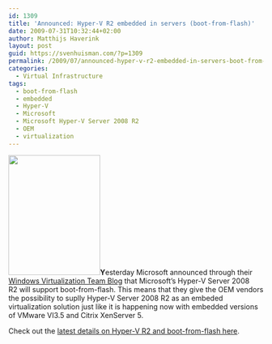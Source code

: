 ```yaml
---
id: 1309
title: 'Announced: Hyper-V R2 embedded in servers (boot-from-flash)'
date: 2009-07-31T10:32:44+02:00
author: Matthijs Haverink
layout: post
guid: https://svenhuisman.com/?p=1309
permalink: /2009/07/announced-hyper-v-r2-embedded-in-servers-boot-from-flash/
categories:
  - Virtual Infrastructure
tags:
  - boot-from-flash
  - embedded
  - Hyper-V
  - Microsoft
  - Microsoft Hyper-V Server 2008 R2
  - OEM
  - virtualization
---
```

<img class="alignleft" title="Hyper-V R2" src="https://blogs.technet.com/blogfiles/iftekhar/WindowsLiveWriter/HyperVR2EnhancementsContinues_108C5/hyper-v-drink_2.jpg" alt="" width="181" height="237" />**Y**esterday Microsoft announced through their <a href="https://blogs.technet.com/virtualization/" target="_blank">Windows Virtualization Team Blog</a> that Microsoft&#8217;s Hyper-V Server 2008 R2 will support boot-from-flash. This means that they give the OEM vendors the possibility to suplly Hyper-V Server 2008 R2 as an embeded virtualization solution just like it is happening now with embedded versions of VMware VI3.5 and Citrix XenServer 5.

Check out the <a href="https://blogs.technet.com/virtualization/archive/2009/07/30/microsoft-hyper-v-server-2008-r2-rtm-more.aspx" target="_blank">latest details on Hyper-V R2 and boot-from-flash here</a>.